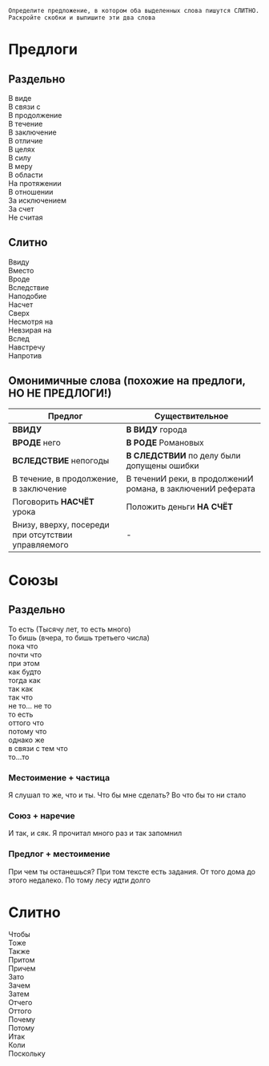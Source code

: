 ```
Определите предложение, в котором оба выделенных слова пишутся СЛИТНО. Раскройте скобки и выпишите эти два слова
```

# Предлоги
## Раздельно
В виде
<br>
В связи с
<br>
В продолжение
<br>
В течение
<br>
В заключение
<br>
В отличие
<br>
В целях
<br>
В силу
<br>
В меру
<br>
В области
<br>
На протяжении
<br>
В отношении
<br>
За исключением
<br>
За счет
<br>
Не считая
## Слитно
Ввиду
<br>
Вместо
<br>
Вроде
<br>
Вследствие
<br>
Наподобие
<br>
Насчет
<br>
Сверх
<br>
Несмотря на
<br>
Невзирая на
<br>
Вслед
<br>
Навстречу
<br>
Напротив

## Омонимичные слова (похожие на предлоги, НО НЕ ПРЕДЛОГИ!)
| Предлог | Существительное |
| -------- | ----- |
| **ВВИДУ** | **В ВИДУ** города 
| **ВРОДЕ** него | **В РОДЕ** Романовых
| **ВСЛЕДСТВИЕ** непогоды | **В СЛЕДСТВИИ** по делу были допущены ошибки
| В течение, в продолжение, в заключение | В течениИ реки, в продолжениИ романа, в заключениИ реферата
Поговорить **НАСЧЁТ** урока | Положить деньги **НА СЧЁТ**
| Внизу, вверху, посереди при отсутствии управляемого | -  |

# Союзы
## Раздельно
То есть (Тысячу лет, то есть много)
<br>
То бишь (вчера, то бишь третьего числа)
<br>
пока что
<br>
почти что
<br>
при этом
<br>
как будто
<br>
тогда как
<br>
так как
<br>
так что
<br>
не то... не то
<br>
то есть
<br>
оттого что
<br>
потому что
<br>
однако же
<br>
в связи с тем что
<br>
то…то
### Местоимение + частица
Я слушал то же, что и ты. Что бы мне сделать? Во что бы то ни стало
### Союз + наречие
И так, и сяк. Я прочитал много раз и так запомнил
### Предлог + местоимение
При чем ты останешься? При том тексте есть задания. От того дома до этого недалеко. По тому лесу идти долго
# Слитно
Чтобы
<br>
Тоже
<br>
Также
<br>
Притом
<br>
Причем
<br>
Зато
<br>
Зачем
<br>
Затем
<br>
Отчего
<br>
Оттого
<br>
Почему
<br>
Потому
<br>
Итак
<br>
Коли
<br>
Поскольку

